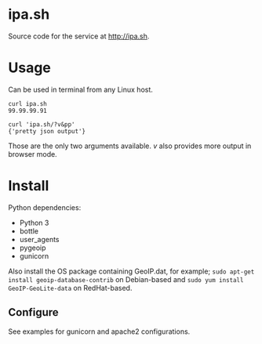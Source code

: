 # ipa.sh

Source code for the service at http://ipa.sh.

# Usage

Can be used in terminal from any Linux host.

    curl ipa.sh
    99.99.99.91

    curl 'ipa.sh/?v&pp'
    {'pretty json output'}

Those are the only two arguments available. _v_ also provides more output in browser mode. 

# Install

Python dependencies:

  * Python 3
  * bottle
  * user\_agents
  * pygeoip
  * gunicorn

Also install the OS package containing GeoIP.dat, for example; ``sudo apt-get install geoip-database-contrib`` on Debian-based and ``sudo yum install GeoIP-GeoLite-data`` on RedHat-based. 

## Configure

See examples for gunicorn and apache2 configurations.
